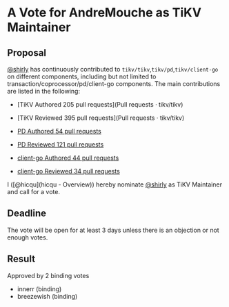 # A Vote for AndreMouche as TiKV Maintainer

## Proposal

[@shirly](https://github.com/andremouche) has continuously contributed to `tikv/tikv`,`tikv/pd`,`tikv/client-go` on different components, including but not limited to transaction/coprocessor/pd/client-go components. The main contributions are listed in the following:

* [TiKV Authored 205 pull requests](Pull requests · tikv/tikv)
* [TiKV Reviewed 395 pull requests](Pull requests · tikv/tikv)

* [PD Authored 54 pull requests](https://github.com/tikv/pd/pulls?q=is%3Apr+author%3AAndreMouche)
* [PD Reviewed 121 pull requests](https://github.com/tikv/pd/pulls?q=is%3Apr+reviewed-by%3Aandremouche)

* [client-go Authored 44 pull requests](https://github.com/tikv/client-go/pulls?q=is%3Apr+author%3AAndreMouche)
* [client-go Reviewed 34 pull requests](https://github.com/tikv/client-go/pulls?q=is%3Apr+reviewed-by%3Aandremouche)


I ([@hicqu](hicqu - Overview)) hereby nominate [@shirly](https://github.com/andremouche) as TiKV Maintainer and call for a vote.

## Deadline

The vote will be open for at least 3 days unless there is an objection or not enough votes.

## Result

Approved by 2 binding votes
* innerr (binding)
* breezewish (binding)
